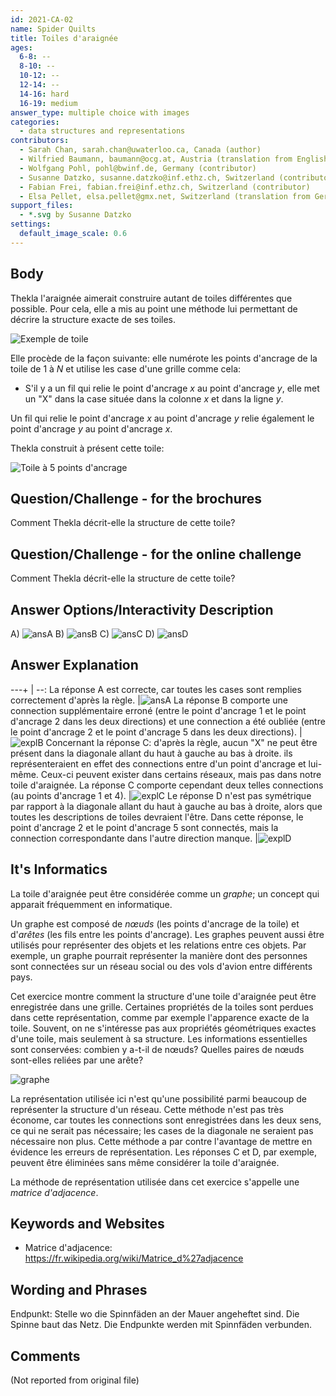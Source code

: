 ```yaml
---
id: 2021-CA-02
name: Spider Quilts
title: Toiles d'araignée
ages:
  6-8: --
  8-10: --
  10-12: --
  12-14: --
  14-16: hard
  16-19: medium
answer_type: multiple choice with images
categories:
  - data structures and representations
contributors:
  - Sarah Chan, sarah.chan@uwaterloo.ca, Canada (author)
  - Wilfried Baumann, baumann@ocg.at, Austria (translation from English into German)
  - Wolfgang Pohl, pohl@bwinf.de, Germany (contributor)
  - Susanne Datzko, susanne.datzko@inf.ethz.ch, Switzerland (contributor, graphics)
  - Fabian Frei, fabian.frei@inf.ethz.ch, Switzerland (contributor)
  - Elsa Pellet, elsa.pellet@gmx.net, Switzerland (translation from German into French)
support_files:
  - *.svg by Susanne Datzko
settings:
  default_image_scale: 0.6
---
```


[ansA]: graphics/2021-CA-02-answerA.svg "Réponse A"
[ansB]: graphics/2021-CA-02-answerB.svg "Réponse B"
[ansC]: graphics/2021-CA-02-answerC.svg "Réponse C"
[ansD]: graphics/2021-CA-02-answerD.svg "Réponse D"

## Body

Thekla l'araignée aimerait construire autant de toiles différentes que possible. Pour cela, elle a mis au point une méthode lui permettant de décrire la structure exacte de ses toiles.

![](graphics/2021-CA-02-taskbody.svg "Exemple de toile")

Elle procède de la façon suivante: elle numérote les points d'ancrage de la toile de 1 à $N$ et utilise les case d'une grille comme cela:
 - S'il y a un fil qui relie le point d'ancrage $x$ au point d'ancrage $y$, elle met un "X" dans la case située dans la colonne $x$ et dans la ligne $y$.

 Un fil qui relie le point d'ancrage $x$ au point d'ancrage $y$ relie également le point d'ancrage $y$ au point d'ancrage $x$.

 Thekla construit à présent cette toile:

![](graphics/2021-CA-02-question.svg "Toile à 5 points d'ancrage")


## Question/Challenge - for the brochures

Comment Thekla décrit-elle la structure de cette toile?


## Question/Challenge - for the online challenge

Comment Thekla décrit-elle la structure de cette toile?


## Answer Options/Interactivity Description


 A)  ![ansA]
 B)  ![ansB] 
 C)  ![ansC] 
 D)  ![ansD]



## Answer Explanation

---+ | --:
La réponse A est correcte, car toutes les cases sont remplies correctement d'après la règle.    |![ansA]
La réponse B comporte une connection supplémentaire erroné (entre le point d'ancrage 1 et le point d'ancrage 2 dans les deux directions) et une connection a été oubliée (entre le point d'ancrage 2 et le point d'ancrage 5 dans les deux directions).    |![explB]
Concernant la réponse C: d'après la règle, aucun "X" ne peut être présent dans la diagonale allant du haut à gauche au bas à droite. ils représenteraient en effet des connections entre d'un point d'ancrage et lui-même. Ceux-ci peuvent exister dans certains réseaux, mais pas dans notre toile d'araignée. La réponse C comporte cependant deux telles connections (au points d'ancrage 1 et 4).   |![explC]
Le réponse D n'est pas symétrique par rapport à la diagonale allant du haut à gauche au bas à droite, alors que toutes les descriptions de toiles devraient l'être. Dans cette réponse, le point d'ancrage 2 et le point d'ancrage 5 sont connectés, mais la connection correspondante dans l'autre direction manque.   |![explD]    

[ansA]: graphics/2021-CA-02-answerA.svg "bonne réponse"
[explB]: graphics/2021-CA-02-explanationB.svg "explication B"
[explC]: graphics/2021-CA-02-explanationC.svg "explication C"
[explD]: graphics/2021-CA-02-explanationD.svg "explication D"


## It's Informatics

La toile d'araignée peut être considérée comme un _graphe_; un concept qui apparait fréquemment en informatique.

Un graphe est composé de _nœuds_ (les points d'ancrage de la toile) et d'_arêtes_ (les fils entre les points d'ancrage). Les graphes peuvent aussi être utilisés pour représenter des objets et les relations entre ces objets. Par exemple, un graphe pourrait représenter la manière dont des personnes sont connectées sur un réseau social ou des vols d'avion entre différents pays.

Cet exercice montre comment la structure d'une toile d'araignée peut être enregistrée dans une grille. Certaines propriétés de la toiles sont perdues dans cette représentation, comme par exemple l'apparence exacte de la toile. Souvent, on ne s'intéresse pas aux propriétés géométriques exactes d'une toile, mais seulement à sa structure. Les informations essentielles sont conservées: combien y a-t-il de nœuds? Quelles paires de nœuds sont-elles reliées par une arête?

![](graphics/2021-CA-02-itsinformatics-compatible.svg "graphe")

La représentation utilisée ici n'est qu'une possibilité parmi beaucoup de représenter la structure d'un réseau. Cette méthode n'est pas très économe, car toutes les connections sont enregistrées dans les deux sens, ce qui ne serait pas nécessaire; les cases de la diagonale ne seraient pas nécessaire non plus. Cette méthode a par contre l'avantage de mettre en évidence les erreurs de représentation. Les réponses C et D, par exemple, peuvent être éliminées sans même considérer la toile d'araignée.

La méthode de représentation utilisée dans cet exercice s'appelle une _matrice d'adjacence_.


## Keywords and Websites

 - Matrice d'adjacence: https://fr.wikipedia.org/wiki/Matrice_d%27adjacence


## Wording and Phrases

Endpunkt: Stelle wo die Spinnfäden an der Mauer angeheftet sind.
Die Spinne baut das Netz.
Die Endpunkte werden mit Spinnfäden verbunden.


## Comments

(Not reported from original file)
